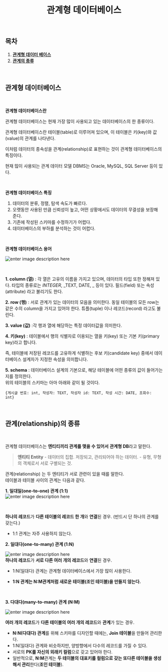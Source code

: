 


<div align="center">
  <br />
  <h1>관계형 데이터베이스</h1>
  <br />
</div>

## 목차

1. [**관계형 데이터 베이스**](#1)
2. [**관계의 종류**](#2)

<br />

<div id="1"></div>

## 관계형 데이터베이스
  </br>
  
  **관계형 데이터베이스란**
  </br>
  
  관계형 데이터베이스는 현재 가장 많이 사용되고 있는 데이터베이스의 한 종류이다.

관계형 데이터베이스란 테이블(table)로 이루어져 있으며, 이 테이블은 키(key)와 값(value)의 관계를 나타낸다.

이처럼 데이터의 종속성을 관계(relationship)로 표현하는 것이 관계형 데이터베이스의 특징이다.

현재 많이 사용되는 관계 데이터 모델 DBMS는 Oracle, MySQL, SQL Server 등이 있다.


</br>

 **관계형 데이터베이스 특징**
 </br>
 
 1. 데이터의 분류, 정렬, 탐색 속도가 빠르다.
2. 오랫동안 사용된 만큼 신뢰성이 높고, 어떤 상황에서도 데이터의 무결성을 보장해 준다.
3. 기존에 작성된 스키마를 수정하기가 어렵다.
4. 데이터베이스의 부하를 분석하는 것이 어렵다.

</br>
 

**관계형 데이터베이스 용어**

![enter image description here](https://media.vlpt.us/images/streetmeow/post/7a7f2292-9a2d-498e-9baa-874d2696b323/today.png)


</br>

**1. column (열)** : 각 열은 고유의 이름을 가지고 있으며, 데이터의 타입 또한 정해져 있다. 타입의 종류로는  _INTEGER_,  _TEXT, DATE, _  등이 있다. 필드(field) 또는 속성(attribute) 라고 불리기도 한다.</br>

**2. row (행)** : 서로 관계가 있는 데이터의 모음을 의미한다. 동일 테이블의 모든 row는 같은 수의 column을 가지고 있어야 한다. 튜플(tuple) 이나 레코드(record) 라고도 불린다.</br>

**3. value (값)** :각 행과 열에 해당하는 특정 데이터값을 의미한다. </br>


**4. 키(key)** : 테이블에서 행의 식별자로 이용되는 열을 키(key) 또는 기본 키(primary key)라고 합니다.

즉, 테이블에 저장된 레코드를 고유하게 식별하는 후보 키(candidate key) 중에서 데이터베이스 설계자가 지정한 속성을 의미합니다.</br>
 

**5. schema** : 데이터베이스 설계의 기본으로, 해당 테이블에 어떤 종류의 값이 들어가는지를 정의한다.  
위의 테이블의 스키마는 아마 아래와 같이 될 것이다.

```null
{게시글 번호: int, 작성자: TEXT, 작성자 id: TEXT, 작성 시간: DATE, 조회수: int}
```
</br>
<div id="2"></div>

## 관계(relationship)의 종류
  </br>

관계형 데이터베이스는 **엔티티끼리 관계를 맺을 수 있어서**  **관계형 DB**라고 말한다.

>  **엔티티 Entity**
>     -   데이터의 집합. 저장되고, 관리되어야 하는 데이터.
>     -   유형, 무형의 객체로서 서로 구별되는 것.

관계(relationship) 는 두 엔티티가 서로 관련이 있을 때를 말한다.  
테이블과 테이블 사이의 관계는 다음과 같다. </br>

**1. 일대일(one-to-one) 관계 (1:1)**
	</br>
![enter image description here](https://i.imgur.com/pWQr35m.png)

</br>
	
**하나의 레코드**가 **다른 테이블의 레코드 한 개**와 **연결**된 경우.  (반드시 단 하나의 관계를 갖는다.)  
- 1:1 관계는 자주 사용하지 않는다. </br>

**2. 일대다(one-to-many) 관계 (1:N)**
</br>

![enter image description here](https://i.imgur.com/4DIF0vL.png)
</br>
	**하나의 레코드**가  **서로 다른 여러 개의 레코드**와  **연결**된 경우.  
-  1:N(일대다) 관계는 관계형 데이터베이스에서 가장 많이 사용한다.

-  **1:N 관계는 N:M관계처럼 새로운 테이블(조인 테이블)을 만들지 않는다.**
</br>

**3. 다대다(many-to-many) 관계 (N:M)**
</br>

![enter image description here](https://i.imgur.com/WCeByh8.png)
</br>

**여러 개의 레코드**가  **다른 테이블의 여러 개의 레코드**와  **관계**가 있는 경우.  

- **N:N(다대다) 관계**를 위해 스키마를 디자인할 때에는,  **Join 테이블**을 만들어 관리한다.  
- 1:N(일대다) 관계와 비슷하지만, 양방향에서 다수의 레코드를 가질 수 있다.
- 서로의  **PK를 자신의 외래키 컬럼**으로 갖고 있어야 한다.  
- 일반적으로,  **N:M**관계는  **두 테이블의 대표키를 컬럼으로 갖는 또다른 테이블을 생성해서 관리**한다(**조인 테이블**).
</br>
